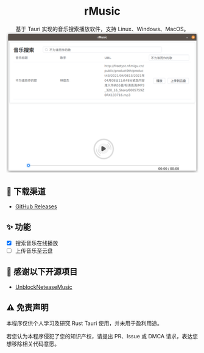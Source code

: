 <h1 align="center">rMusic</h1>

<div align="center">
基于 Tauri 实现的音乐搜索播放软件，支持 Linux、Windows、MacOS。
<img src="./images/1.png" width="800" />
</div>

## 🚀 下载渠道
- [GitHub Releases](https://github.com/EnableAsync/rMusic/releases)

## ✨ 功能
- [x] 搜索音乐在线播放
- [ ] 上传音乐至云盘

## 📄 感谢以下开源项目
- [UnblockNeteaseMusic](https://github.com/UnblockNeteaseMusic/server-rust)

## ⚠️ 免责声明

本程序仅供个人学习及研究 Rust Tauri 使用，并未用于盈利用途。

若您认为本程序侵犯了您的知识产权，请提出 PR、Issue 或 DMCA 请求，表达您想移除相关代码意愿。

